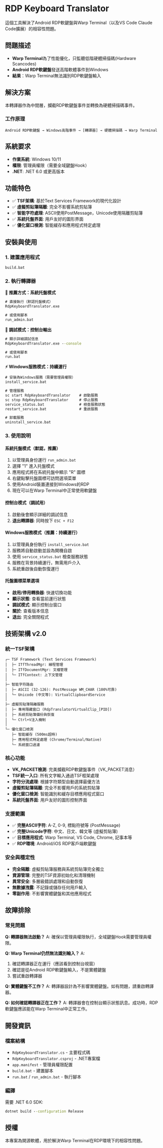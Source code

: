 # RDP Keyboard Translator

這個工具解決了Android RDP軟鍵盤與Warp Terminal（以及VS Code Claude Code擴展）的相容性問題。

## 問題描述

- **Warp Terminal**為了性能優化，只監聽低階硬體掃描碼(Hardware Scancodes)
- **Android RDP軟鍵盤**發送高階軟體事件到Windows
- **結果**：Warp Terminal無法識別RDP軟鍵盤輸入

## 解決方案

本轉譯器作為中間層，攔截RDP軟鍵盤事件並轉換為硬體掃描碼事件。

### 工作原理

```
Android RDP軟鍵盤 → Windows高階事件 → [轉譯器] → 硬體掃描碼 → Warp Terminal
```

## 系統要求

- **作業系統**: Windows 10/11
- **權限**: 管理員權限（需要全域鍵盤Hook）
- **.NET**: .NET 6.0 或更高版本

## 功能特色

- ✅ **TSF架構**: 基於Text Services Framework的現代化設計
- ✅ **虛擬剪貼簿隔離**: 完全不影響系統剪貼簿
- ✅ **智能字符處理**: ASCII使用PostMessage，Unicode使用隔離剪貼簿
- ✅ **系統托盤界面**: 用戶友好的圖形界面
- ✅ **優化窗口檢測**: 智能緩存和應用程式特定處理

## 安裝與使用

### 1. 建置應用程式

```cmd
build.bat
```

### 2. 執行轉譯器

**🌟 推薦方式：系統托盤模式**
```cmd
# 直接執行（默認托盤模式）
RdpKeyboardTranslator.exe

# 或使用腳本
run_admin.bat
```

**🔧 調試模式：控制台輸出**
```cmd
# 顯示詳細調試信息
RdpKeyboardTranslator.exe --console

# 或使用腳本
run.bat
```

**⚡ Windows服務模式：持續運行**
```cmd
# 安裝為Windows服務（需要管理員權限）
install_service.bat

# 管理服務
sc start RdpKeyboardTranslator    # 啟動服務
sc stop RdpKeyboardTranslator     # 停止服務
service_status.bat                # 檢查服務狀態
restart_service.bat               # 重啟服務

# 卸載服務
uninstall_service.bat
```

### 3. 使用說明

#### 系統托盤模式（默認，推薦）
1. 以管理員身份運行 `run_admin.bat`
2. 選擇 "1" 進入托盤模式
3. 應用程式將在系統托盤中顯示 "R" 圖標
4. 右鍵點擊托盤圖標可訪問選項菜單
5. 使用Android裝置連接到Windows的RDP
6. 現在可以在Warp Terminal中正常使用軟鍵盤

#### 控制台模式（調試用）
1. 啟動後會顯示詳細的調試信息
2. **退出轉譯器**: 同時按下 `ESC + F12`

#### Windows服務模式（推薦：持續運行）
1. 以管理員身份執行 `install_service.bat`
2. 服務將自動啟動並設為開機自啟
3. 使用 `service_status.bat` 檢查服務狀態
4. 服務在背景持續運行，無需用戶介入
5. 系統重啟後自動恢復運行

#### 托盤圖標菜單選項
- **啟用/停用轉換器**: 快速切換功能
- **顯示狀態**: 查看當前運行狀態
- **調試模式**: 顯示控制台窗口
- **關於**: 查看版本信息
- **退出**: 完全關閉程式

## 技術架構 v2.0

### 統一TSF架構
```
┌─ TSF Framework (Text Services Framework)
│  ├─ ITfThreadMgr: 線程管理
│  ├─ ITfDocumentMgr: 文檔管理  
│  └─ ITfContext: 上下文管理
│
├─ 智能字符路由
│  ├─ ASCII (32-126): PostMessage WM_CHAR (100%可靠)
│  └─ Unicode (中文等): VirtualClipboardService
│
├─ 虛擬剪貼簿隔離服務
│  ├─ 專用隱藏窗口 (RdpTranslatorVirtualClip_[PID])
│  ├─ 系統剪貼簿備份與恢復
│  └─ Ctrl+V注入機制
│
└─ 優化窗口檢測
   ├─ 智能緩存 (500ms超時)
   ├─ 應用程式特定處理 (Chrome/Terminal/Native)
   └─ 系統窗口過濾
```

### 核心功能

- **VK_PACKET檢測**: 完美攔截RDP軟鍵盤事件（VK_PACKET消息）
- **TSF統一入口**: 所有文字輸入通過TSF框架處理
- **字符分流處理**: 根據字符類型自動選擇最優方法
- **虛擬剪貼簿隔離**: 完全不影響用戶的系統剪貼簿
- **優化窗口檢測**: 智能識別和緩存目標應用程式窗口
- **系統托盤界面**: 用戶友好的圖形控制界面

### 支援範圍

- ✅ **完整ASCII字符**: A-Z, 0-9, 標點符號等 (PostMessage)
- ✅ **完整Unicode字符**: 中文、日文、韓文等 (虛擬剪貼簿)
- ✅ **目標應用程式**: Warp Terminal, VS Code, Chrome, 記事本等
- ✅ **RDP環境**: Android/iOS RDP客戶端軟鍵盤

### 安全與穩定性

- **完全隔離**: 虛擬剪貼簿服務與系統剪貼簿完全獨立
- **資源管理**: 完整的TSF資源初始化和清理機制
- **異常安全**: 多層級錯誤處理和自動恢復
- **無數據洩露**: 不記錄或儲存任何用戶輸入
- **零副作用**: 不影響實體鍵盤和其他應用程式

## 故障排除

### 常見問題

**Q: 轉譯器無法啟動？**
A: 確保以管理員權限執行，全域鍵盤Hook需要管理員權限。

**Q: Warp Terminal仍然無法識別輸入？**
A: 
1. 確認轉譯器正在運行（應該看到控制台視窗）
2. 確認是從Android RDP軟鍵盤輸入，不是實體鍵盤
3. 嘗試重啟轉譯器

**Q: 實體鍵盤不工作？**
A: 轉譯器設計為不影響實體鍵盤。如有問題，請重啟轉譯器。

**Q: 如何確認轉譯器正在工作？**
A: 轉譯器會在控制台顯示狀態訊息。成功時，RDP軟鍵盤應該能在Warp Terminal中正常工作。

## 開發資訊

### 檔案結構

- `RdpKeyboardTranslator.cs` - 主要程式碼
- `RdpKeyboardTranslator.csproj` - .NET專案檔
- `app.manifest` - 管理員權限配置
- `build.bat` - 建置腳本
- `run.bat` / `run_admin.bat` - 執行腳本

### 編譯

需要 .NET 6.0 SDK:
```cmd
dotnet build --configuration Release
```

## 授權

本專案為開源軟體，用於解決Warp Terminal在RDP環境下的相容性問題。